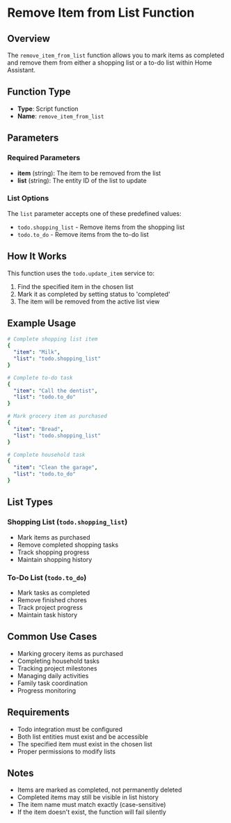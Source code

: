 # Remove Item from List Function

## Overview
The `remove_item_from_list` function allows you to mark items as completed and remove them from either a shopping list or a to-do list within Home Assistant.

## Function Type
- **Type**: Script function
- **Name**: `remove_item_from_list`

## Parameters

### Required Parameters
- **item** (string): The item to be removed from the list
- **list** (string): The entity ID of the list to update

### List Options
The `list` parameter accepts one of these predefined values:
- `todo.shopping_list` - Remove items from the shopping list
- `todo.to_do` - Remove items from the to-do list

## How It Works
This function uses the `todo.update_item` service to:
1. Find the specified item in the chosen list
2. Mark it as completed by setting status to 'completed'
3. The item will be removed from the active list view

## Example Usage

```yaml
# Complete shopping list item
{
  "item": "Milk",
  "list": "todo.shopping_list"
}

# Complete to-do task
{
  "item": "Call the dentist",
  "list": "todo.to_do"
}

# Mark grocery item as purchased
{
  "item": "Bread",
  "list": "todo.shopping_list"
}

# Complete household task
{
  "item": "Clean the garage",
  "list": "todo.to_do"
}
```

## List Types

### Shopping List (`todo.shopping_list`)
- Mark items as purchased
- Remove completed shopping tasks
- Track shopping progress
- Maintain shopping history

### To-Do List (`todo.to_do`)
- Mark tasks as completed
- Remove finished chores
- Track project progress
- Maintain task history

## Common Use Cases
- Marking grocery items as purchased
- Completing household tasks
- Tracking project milestones
- Managing daily activities
- Family task coordination
- Progress monitoring

## Requirements
- Todo integration must be configured
- Both list entities must exist and be accessible
- The specified item must exist in the chosen list
- Proper permissions to modify lists

## Notes
- Items are marked as completed, not permanently deleted
- Completed items may still be visible in list history
- The item name must match exactly (case-sensitive)
- If the item doesn't exist, the function will fail silently
